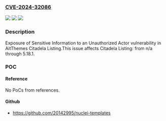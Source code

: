 ### [CVE-2024-32086](https://cve.mitre.org/cgi-bin/cvename.cgi?name=CVE-2024-32086)
![](https://img.shields.io/static/v1?label=Product&message=Citadela%20Listing&color=blue)
![](https://img.shields.io/static/v1?label=Version&message=n%2Fa%3C%3D%205.18.1%20&color=brighgreen)
![](https://img.shields.io/static/v1?label=Vulnerability&message=CWE-200%20Exposure%20of%20Sensitive%20Information%20to%20an%20Unauthorized%20Actor&color=brighgreen)

### Description

Exposure of Sensitive Information to an Unauthorized Actor vulnerability in AitThemes Citadela Listing.This issue affects Citadela Listing: from n/a through 5.18.1.

### POC

#### Reference
No PoCs from references.

#### Github
- https://github.com/20142995/nuclei-templates

